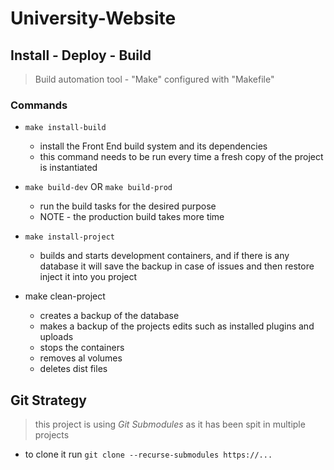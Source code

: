# University-Website

## Install - Deploy - Build
> Build automation tool - "Make" configured with "Makefile"

### Commands
* `make install-build`
    - install the Front End build system and its dependencies
    - this command needs to be run every time a fresh copy of the project is instantiated

* `make build-dev` OR `make build-prod`
    - run the build tasks for the desired purpose
    - NOTE - the production build takes more time

* `make install-project`
    - builds and starts development containers, and if there is any database it will save the backup in case of issues and then restore inject it into you project

* make clean-project
    - creates a backup of the database
    - makes a backup of the projects edits such as installed plugins and uploads
    - stops the containers
    - removes al volumes
    - deletes dist files 

## Git Strategy
> this project is using *Git Submodules* as it has been spit in multiple projects
* to clone it run `git clone --recurse-submodules https://...`
